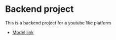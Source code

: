 # Backend project

This is a backend project for a youtube like platform
- [Model link](https://app.eraser.io/workspace/YtPqZ1VogxGy1jzIDkzj)